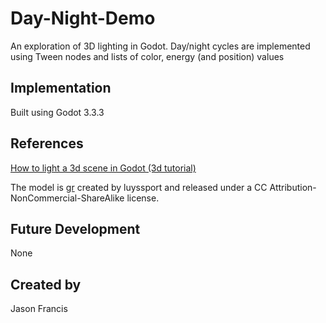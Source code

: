 # Day-Night-Demo

An exploration of 3D lighting in Godot. Day/night cycles are implemented using Tween nodes and lists of color, energy (and position) values

## Implementation
Built using Godot 3.3.3

## References
[How to light a 3d scene in Godot (3d tutorial)](https://www.youtube.com/watch?v=iamttSmxA2I)

The model is [gr](https://sketchfab.com/3d-models/gr-5df64141235040749103749123e43010) created by luyssport and released under a CC Attribution-NonCommercial-ShareAlike license.

## Future Development
None

## Created by 
Jason Francis